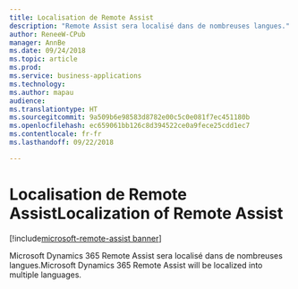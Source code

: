 ```yaml
---
title: Localisation de Remote Assist
description: "Remote Assist sera localisé dans de nombreuses langues."
author: ReneeW-CPub
manager: AnnBe
ms.date: 09/24/2018
ms.topic: article
ms.prod: 
ms.service: business-applications
ms.technology: 
ms.author: mapau
audience: 
ms.translationtype: HT
ms.sourcegitcommit: 9a509b6e98583d8782e00c5c0e081f7ec451180b
ms.openlocfilehash: ec659061bb126c8d394522ce0a9fece25cdd1ec7
ms.contentlocale: fr-fr
ms.lasthandoff: 09/22/2018

---
```


# <a name="localization-of-remote-assist"></a><span data-ttu-id="8bb44-103">Localisation de Remote Assist</span><span class="sxs-lookup"><span data-stu-id="8bb44-103">Localization of Remote Assist</span></span>

[!include[microsoft-remote-assist banner](../includes/microsoft-remote-assist.md)]

<span data-ttu-id="8bb44-104">Microsoft Dynamics 365 Remote Assist sera localisé dans de nombreuses langues.</span><span class="sxs-lookup"><span data-stu-id="8bb44-104">Microsoft Dynamics 365 Remote Assist will be localized into multiple languages.</span></span>

